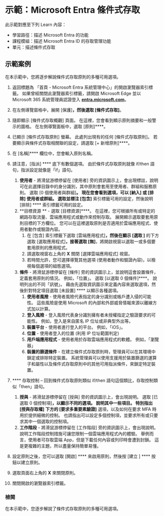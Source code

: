 <!---
---
示範：標題：「Azure AD 條件式存取」學習路徑/課程模組/單元：「學習路徑：描述 Microsoft Entra 的功能；課程模組 3：描述 Microsoft Entra ID 的存取管理功能；單元 2：描述的條件式存取」
---
--->

# 示範：Microsoft Entra 條件式存取

此示範對應至下列 Learn 內容：

- 學習路徑：描述 Microsoft Entra 的功能
- 課程模組：描述 Microsoft Entra ID 的存取管理功能
- 單元：描述條件式存取

## 示範案例

在本示範中，您將逐步解說條件式存取原則的多種可用選項。

1. 返回標題為 「首頁 - Microsoft Entra 系統管理中心」的開啟瀏覽器索引標籤。  如果曾經關閉此瀏覽器索引標籤，請開啟 Microsoft Edge 並以 Microsoft 365 系統管理員認證登入 **[entra.microsoft.com](https://entra.microsoft.com)**。

1. 在左側導覽窗格中，展開 [保護]****，然後選取 [條件式存取]****。

1. 隨即顯示 [條件式存取概觀] 頁面。  在這裡，您會看到顯示原則摘要和一般警示的圖格。  在左側導覽面板中，選取 [原則]****。

1. 已顯示 [條件式存取原則] 螢幕。 此處列出現有的任何 [條件式存取原則]。 若要顯示與條件式存取相關聯的設定，請選取 [+ 新增原則]****。

1. 在 [名稱]**** 欄位中，您會輸入原則名稱。

1. 請注意，[指派] **** 底下有數個選項。  由於條件式存取原則就像 if/then 語句，指派設定就像是「if」語句。
    1. **使用者** - 將滑鼠游標停留在 [使用者] 旁的資訊圖示上，會出現標註，說明可在此選擇目錄中的身分識別，其中原則會套用至使用者、群組和服務原則。 選取 [0 個使用者與群組]****。  現在您會看到選項，可以 [納入] 或 [排除] 使用者或群組。 選取並標注 [包含]**** 索引標籤可用的設定，然後說明 [排除] **** 索引標籤可用的設定。
    1. **目標資源 ** - 選取  [目標資源]****。  在這裡，您可根據所有或特定的網路存取流量、雲端應用程式或動作來控制存取。  展開顯示選取要套用原則目標的下方欄位。  您可以在這裡選取原則是否適用於雲端應用程式、使用者動作或驗證內容。  
        1. 在 [包含] 索引標籤下選取 [雲端應用程式]****，然後在顯示 [選取 ]**** 的下方選取 [選取應用程式]****，接著選取  [無]****，將開啟視窗以選取一或多個要套用原則的應用程式。
        1. 請選取視窗右上角的 **X** 關閉 [選擇雲端應用程式] 視窗。
        1. 若時間允許，您可選擇導覽其他選項 (使用者動作和驗證內容)，以檢視每個選項的組態選項。
    1. **條件** - 將滑鼠游標停留在 [條件] 旁的資訊圖示上，並說明這會設置條件，定義套用原則的情況。 例如，「位置」。 選取 [以選取 0 個條件]****。 說明列出的不同「訊號」。   藉由先選取資訊圖示來定義內容來選取選項，然後針對特定項目選取 [未設置] **** 以顯示各種選項。
        1. **使用者風險** - 使用者風險代表指定的身分識別或帳戶遭入侵的可能性。 這些風險是使用 Microsoft 的內部和外部威脅情報來源以離線方式加以計算。
        1. **登入風險** - 登入風險代表身分識別擁有者未授權指定之驗證要求的可能性。 例如，登入是來自匿名 IP 位址或非典型外出等。
        1. **裝置平台** - 使用者進行登入的平台。 例如，「iOS」。
        1. **位置** - 使用者登入的位置 (利用 IP 位址範圍判定)
        1. **用戶端應用程式** - 使用者用於存取雲端應用程式的軟體。 例如，「瀏覽器」
        1. **裝置的篩選條件** - 在建立條件式存取原則時，管理員可以在其環境中鎖定或排除特定裝置。 系統管理員可以使用支援用於裝置篩選的運算子和屬性以及條件式存取原則中的其他可用指派條件，來鎖定特定裝置。

1. **** 存取控制 – 回到條件式存取原則類似 if/then 語句這個類比，存取控制類似「then」語句。
    1. **授與** - 將滑鼠游標停留在 [授與] 旁的資訊圖示上，會出現說明。  選取 [已選取 0 個控制項]****，以顯示不同的選項。  說明其中一些項目。  特別指出 [授與存取權] 下方的 [要求多重要素驗證]**** 選項，以及如何在要求 MFA 時用於提供細微的控制。   也請指出可以設定多個控制項，並要求所有或只要求其中一個選取的控制項。
    1. **工作階段** - 將滑鼠游標停留在 [工作階段] 旁的資訊圖示上，會出現說明。  說明工作階段控制措施可讓您限制一個雲端應用程式內的體驗。  舉例而言，使用者可存取雲端 App，但是下載任何內容或列印時會遭到封鎖。  這是更複雜的主題，所以盡量保持簡單易懂。

1. 設定原則之後，您可以選取 [開啟] **** 來啟用原則，然後按 [建立  ] **** 按鈕以建立原則。

1. 選取頁面右上角的 **X** 來關閉原則。

1. 關閉開啟的瀏覽器索引標籤。

### 檢閱

在本示範中，您逐步解說了條件式存取原則的多種可用選項。
